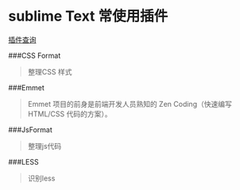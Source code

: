 # sublime Text 常使用插件

[插件查询](https://packagecontrol.io/)

###CSS Format

>整理CSS 样式

###Emmet 

> Emmet 项目的前身是前端开发人员熟知的 Zen Coding（快速编写 HTML/CSS 代码的方案）。

###JsFormat

>整理js代码

###LESS
>识别less
